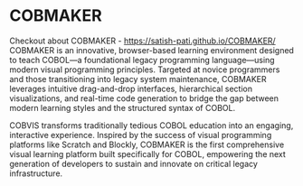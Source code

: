 # COBMAKER
Checkout about COBMAKER - https://satish-pati.github.io/COBMAKER/
COBMAKER is an innovative, browser-based learning environment designed to teach COBOL—a foundational legacy programming language—using modern visual programming principles. Targeted at novice programmers and those transitioning into legacy system maintenance, COBMAKER leverages intuitive drag-and-drop interfaces, hierarchical section visualizations, and real-time code generation to bridge the gap between modern learning styles and the structured syntax of COBOL.

COBVIS transforms traditionally tedious COBOL education into an engaging, interactive experience. Inspired by the success of visual programming platforms like Scratch and Blockly, COBMAKER is the first comprehensive visual learning platform built specifically for COBOL, empowering the next generation of developers to sustain and innovate on critical legacy infrastructure.
